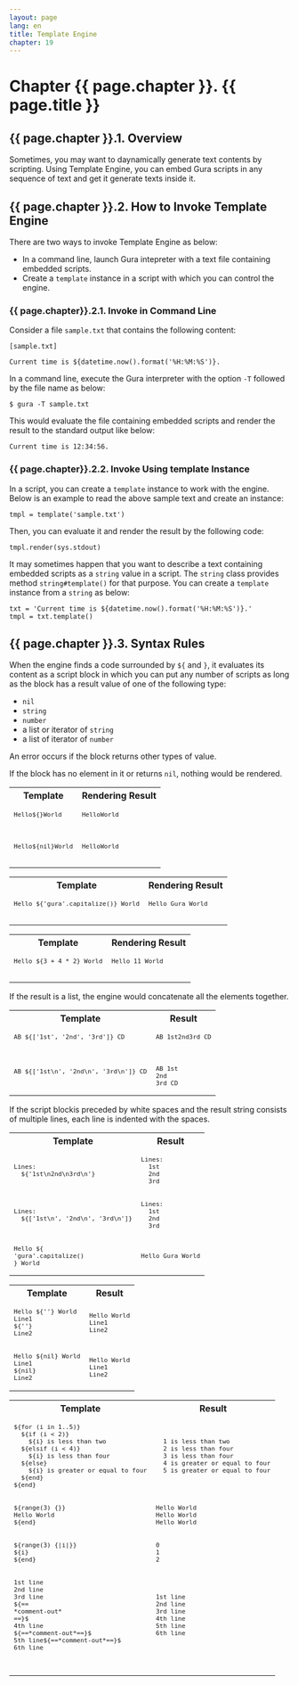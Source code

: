 ```yaml
---
layout: page
lang: en
title: Template Engine
chapter: 19
---
```


# Chapter {{ page.chapter }}. {{ page.title }}

## {{ page.chapter }}.1. Overview

Sometimes, you may want to daynamically generate text contents by scripting.
Using Template Engine, you can embed Gura scripts in any sequence of text
and get it generate texts inside it.


## {{ page.chapter }}.2. How to Invoke Template Engine

There are two ways to invoke Template Engine as below:

- In a command line, launch Gura intepreter with a text file containing embedded scripts.
- Create a `template` instance in a script with which you can control the engine.


### {{ page.chapter}}.2.1. Invoke in Command Line

Consider a file `sample.txt` that contains the following content:

`[sample.txt]`

    Current time is ${datetime.now().format('%H:%M:%S')}.

In a command line, execute the Gura interpreter with the option `-T`
followed by the file name as below:

    $ gura -T sample.txt

This would evaluate the file containing embedded scripts
and render the result to the standard output like below:

    Current time is 12:34:56.


### {{ page.chapter}}.2.2. Invoke Using template Instance

In a script, you can create a `template` instance to work with the engine.
Below is an example to read the above sample text and create an instance:

    tmpl = template('sample.txt')

Then, you can evaluate it and render the result by the following code:

	tmpl.render(sys.stdout)

It may sometimes happen that you want to describe a text containing embedded scripts
as a `string` value in a script. The `string` class provides method `string#template()`
for that purpose. You can create a `template` instance from a `string` as below:

    txt = 'Current time is ${datetime.now().format('%H:%M:%S')}.'
	tmpl = txt.template()


## {{ page.chapter }}.3. Syntax Rules

When the engine finds a code surrounded by `${` and `}`,
it evaluates its content as a script block
in which you can put any number of scripts as long as
the block has a result value of one of the following type:

- `nil`
- `string`
- `number`
- a list or iterator of `string`
- a list of iterator of `number`

An error occurs if the block returns other types of value.

If the block has no element in it or returns `nil`, nothing would be rendered.

<table>
<tr><th>Template</th><th>Rendering Result</th></tr>

<tr><td><code><pre
>Hello${}World</pre>
</code></td><td><code><pre
>HelloWorld</pre>
</code></td></tr>

<tr><td><code><pre
>Hello${nil}World</pre>
</code></td><td><code><pre
>HelloWorld</pre>
</code></td></tr>

</table>

<table>
<tr><th>Template</th><th>Rendering Result</th></tr>

<tr><td><code><pre
>Hello ${'gura'.capitalize()} World</pre>
</code></td><td><code><pre
>Hello Gura World</pre>
</code></td></tr>

</table>

<table>
<tr><th>Template</th><th>Rendering Result</th></tr>

<tr><td><code><pre
>Hello ${3 + 4 * 2} World</pre>
</code></td><td><code><pre
>Hello 11 World</pre>
</code></td></tr>

</table>

If the result is a list, the engine would concatenate all the elements together.

<table>
<tr><th>Template</th><th>Result</th></tr>

<tr><td><code><pre
>AB ${['1st', '2nd', '3rd']} CD</pre>
</code></td><td><code><pre
>AB 1st2nd3rd CD</pre>
</code></td></tr>

<tr><td><code><pre
>AB ${['1st\n', '2nd\n', '3rd\n']} CD</pre>
</code></td><td><code><pre
>AB 1st
2nd
3rd CD
</pre></code></td></tr>

</table>

If the script blockis preceded by white spaces and the result string consists of multiple lines,
each line is indented with the spaces.

<table>
<tr><th>Template</th><th>Result</th></tr>

<tr><td><code><pre
>Lines:
  ${'1st\n2nd\n3rd\n'}
</pre></code></td><td><code><pre
>Lines:
  1st
  2nd
  3rd
</pre></code></td></tr>

<tr><td><code><pre
>Lines:
  ${['1st\n', '2nd\n', '3rd\n']}
</pre></code></td><td><code><pre
>Lines:
  1st
  2nd
  3rd
</pre></code></td></tr>

<tr><td><code><pre
>Hello ${
'gura'.capitalize()
} World
</pre></code></td><td><code><pre
>Hello Gura World</pre></code></td></tr>

</table>


<table>
<tr><th>Template</th><th>Result</th></tr>

<tr><td><code><pre
>Hello ${''} World
Line1
${''}
Line2
</pre></code></td><td><code><pre
>Hello World
Line1
Line2
</pre></code></td></tr>

<tr><td><code><pre
>Hello ${nil} World
Line1
${nil}
Line2
</pre></code></td><td><code><pre
>Hello World
Line1
Line2
</pre></code></td></tr>

</table>

<table>
<tr><th>Template</th><th>Result</th></tr>

<tr><td><code><pre
>${for (i in 1..5)}
  ${if (i < 2)}
    ${i} is less than two
  ${elsif (i < 4)}
    ${i} is less than four
  ${else}
    ${i} is greater or equal to four
  ${end}
${end}
</pre></code></td><td><code><pre
>  1 is less than two
  2 is less than four
  3 is less than four
  4 is greater or equal to four
  5 is greater or equal to four
</pre></code></td></tr>

<tr><td><code><pre
>${range(3) {}}
Hello World
${end}
</pre></code></td><td><code><pre
>Hello World
Hello World
Hello World
</pre></code></td></tr>

<tr><td><code><pre
>${range(3) {|i|}}
${i}
${end}
</pre></code></td><td><code><pre
>0
1
2
</pre></code></td></tr>

<tr><td><code><pre
>1st line
2nd line
3rd line
${==
*comment-out*
==}$
4th line
${==*comment-out*==}$
5th line${==*comment-out*==}$
6th line
</pre></code></td><td><code><pre
>1st line
2nd line
3rd line
4th line
5th line
6th line
</pre></code></td></tr>

<tr><td><code><pre
>
</pre></code></td><td><code><pre
>
</pre></code></td></tr>


</table>
